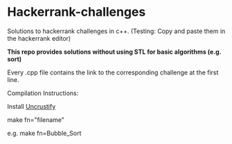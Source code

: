 # Hackerrank-challenges

Solutions to hackerrank challenges in c++. (Testing: Copy and paste them in the hackerrank editor)

**This repo provides solutions without using STL for basic algorithms (e.g. sort)**

Every .cpp file contains the link to the corresponding challenge at the first line.

Compilation Instructions:

Install [Uncrustify](https://github.com/uncrustify/uncrustify)

make fn="filename"

e.g. make fn=Bubble_Sort
